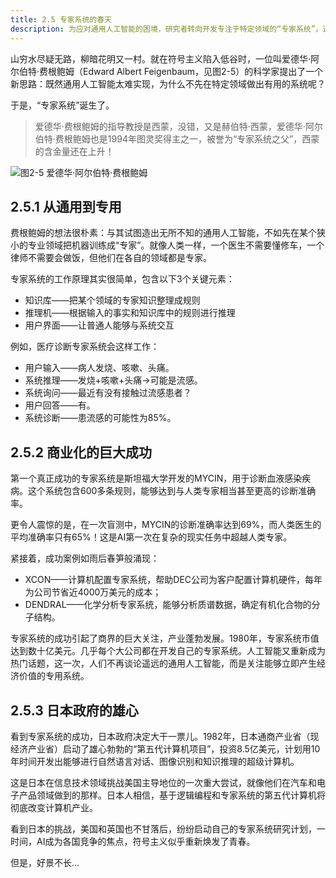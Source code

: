 ```yaml
---
title: 2.5 专家系统的春天
description: 为应对通用人工智能的困境，研究者转向开发专注于特定领域的“专家系统”。通过将专家知识编码为规则，专家系统在医疗诊断、化学分析等领域取得了巨大商业成功，重新点燃了AI的热潮，并引发了日本“第五代计算机项目”等国家间的技术竞赛。
---
```


山穷水尽疑无路，柳暗花明又一村。就在符号主义陷入低谷时，一位叫爱德华·阿尔伯特·费根鲍姆（Edward Albert Feigenbaum，见图2-5）的科学家提出了一个新思路：既然通用人工智能太难实现，为什么不先在特定领域做出有用的系统呢？

于是，“专家系统”诞生了。

> 爱德华·费根鲍姆的指导教授是西蒙，没错，又是赫伯特·西蒙，爱德华·阿尔伯特·费根鲍姆也是1994年图灵奖得主之一，被誉为“专家系统之父”，西蒙的含金量还在上升！

![图2-5 爱德华·阿尔伯特·费根鲍姆](https://cdn.isboyjc.com/ai-evolution/1756134497815.png)

## 2.5.1 从通用到专用

费根鲍姆的想法很朴素：与其试图造出无所不知的通用人工智能，不如先在某个狭小的专业领域把机器训练成“专家”。就像人类一样，一个医生不需要懂修车，一个律师不需要会做饭，但他们在各自的领域都是专家。

专家系统的工作原理其实很简单，包含以下3个关键元素：

- 知识库——把某个领域的专家知识整理成规则
- 推理机——根据输入的事实和知识库中的规则进行推理
- 用户界面——让普通人能够与系统交互

例如，医疗诊断专家系统会这样工作：

- 用户输入——病人发烧、咳嗽、头痛。
- 系统推理——发烧+咳嗽+头痛→可能是流感。
- 系统询问——最近有没有接触过流感患者？
- 用户回答——有。
- 系统诊断——患流感的可能性为85%。


## 2.5.2 商业化的巨大成功

第一个真正成功的专家系统是斯坦福大学开发的MYCIN，用于诊断血液感染疾病。这个系统包含600多条规则，能够达到与人类专家相当甚至更高的诊断准确率。

更令人震惊的是，在一次盲测中，MYCIN的诊断准确率达到69%，而人类医生的平均准确率只有65%！这是AI第一次在复杂的现实任务中超越人类专家。

紧接着，成功案例如雨后春笋般涌现：

- XCON——计算机配置专家系统，帮助DEC公司为客户配置计算机硬件，每年为公司节省近4000万美元的成本；
- DENDRAL——化学分析专家系统，能够分析质谱数据，确定有机化合物的分子结构。

专家系统的成功引起了商界的巨大关注，产业蓬勃发展。1980年，专家系统市值达到数十亿美元。几乎每个大公司都在开发自己的专家系统。人工智能又重新成为热门话题，这一次，人们不再谈论遥远的通用人工智能，而是关注能够立即产生经济价值的专用系统。

## 2.5.3 日本政府的雄心

看到专家系统的成功，日本政府决定大干一票儿。1982年，日本通商产业省（现经济产业省）启动了雄心勃勃的“第五代计算机项目”，投资8.5亿美元，计划用10年时间开发出能够进行自然语言对话、图像识别和知识推理的超级计算机。

这是日本在信息技术领域挑战美国主导地位的一次重大尝试，就像他们在汽车和电子产品领域做到的那样。日本人相信，基于逻辑编程和专家系统的第五代计算机将彻底改变计算机产业。

看到日本的挑战，美国和英国也不甘落后，纷纷启动自己的专家系统研究计划，一时间，AI成为各国竞争的焦点，符号主义似乎重新焕发了青春。

但是，好景不长...